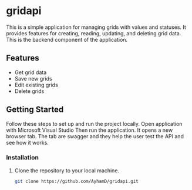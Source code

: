 # gridapi

This is a simple application for managing grids with values and statuses. It provides features for creating, reading, updating, and deleting grid data. This is the backend component of the application.

## Features

- Get grid data
- Save new grids
- Edit existing grids
- Delete grids

## Getting Started

Follow these steps to set up and run the project locally.
Open application with Microsoft Visual Studio
Then run the application. It opens a new browser tab.
The tab are swagger and they help the user test the API and see how it works.

### Installation

1. Clone the repository to your local machine.
   ```bash
   git clone https://github.com/AyhamD/gridapi.git

